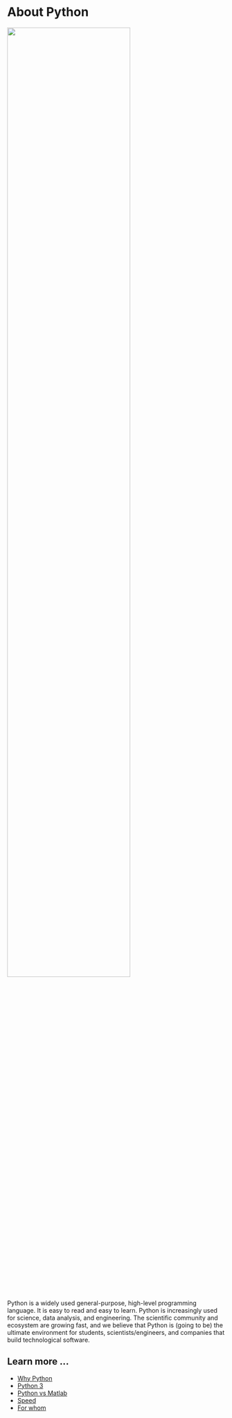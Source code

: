 # About Python

<a href='http://xkcd.com/353/'>
<img src='xkcd_python.png' width='75%' align='center'>
</a>

Python is a widely used general-purpose, high-level programming
language. It is easy to read and easy to learn.
Python is increasingly used for science, data analysis,
and engineering. The scientific community and ecosystem are growing
fast, and we believe that Python is (going to be) the ultimate
environment for students, scientists/engineers, and companies that build
technological software.


## Learn more ...

* [Why Python](whypython)
* [Python 3](python3)
* [Python vs Matlab](python_vs_matlab)
* [Speed](speed)
* [For whom](forwhom)
